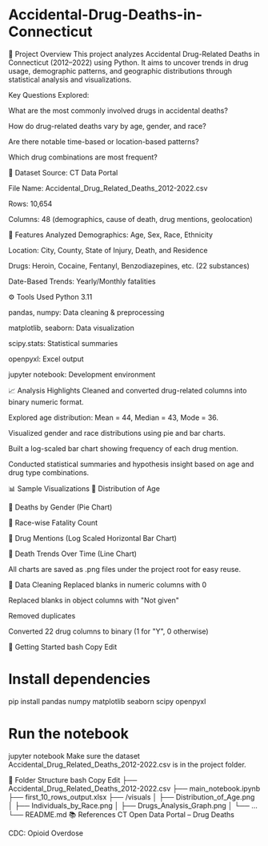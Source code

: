 # Accidental-Drug-Deaths-in-Connecticut
🧠 Project Overview
This project analyzes Accidental Drug-Related Deaths in Connecticut (2012–2022) using Python. It aims to uncover trends in drug usage, demographic patterns, and geographic distributions through statistical analysis and visualizations.

Key Questions Explored:

What are the most commonly involved drugs in accidental deaths?

How do drug-related deaths vary by age, gender, and race?

Are there notable time-based or location-based patterns?

Which drug combinations are most frequent?

📁 Dataset
Source: CT Data Portal

File Name: Accidental_Drug_Related_Deaths_2012-2022.csv

Rows: 10,654

Columns: 48 (demographics, cause of death, drug mentions, geolocation)

📌 Features Analyzed
Demographics: Age, Sex, Race, Ethnicity

Location: City, County, State of Injury, Death, and Residence

Drugs: Heroin, Cocaine, Fentanyl, Benzodiazepines, etc. (22 substances)

Date-Based Trends: Yearly/Monthly fatalities

⚙️ Tools Used
Python 3.11

pandas, numpy: Data cleaning & preprocessing

matplotlib, seaborn: Data visualization

scipy.stats: Statistical summaries

openpyxl: Excel output

jupyter notebook: Development environment

📈 Analysis Highlights
Cleaned and converted drug-related columns into binary numeric format.

Explored age distribution: Mean = 44, Median = 43, Mode = 36.

Visualized gender and race distributions using pie and bar charts.

Built a log-scaled bar chart showing frequency of each drug mention.

Conducted statistical summaries and hypothesis insight based on age and drug type combinations.

📊 Sample Visualizations
📌 Distribution of Age

📌 Deaths by Gender (Pie Chart)

📌 Race-wise Fatality Count

📌 Drug Mentions (Log Scaled Horizontal Bar Chart)

📌 Death Trends Over Time (Line Chart)

All charts are saved as .png files under the project root for easy reuse.

🧼 Data Cleaning
Replaced blanks in numeric columns with 0

Replaced blanks in object columns with "Not given"

Removed duplicates

Converted 22 drug columns to binary (1 for "Y", 0 otherwise)

🚀 Getting Started
bash
Copy
Edit
# Install dependencies
pip install pandas numpy matplotlib seaborn scipy openpyxl

# Run the notebook
jupyter notebook
Make sure the dataset Accidental_Drug_Related_Deaths_2012-2022.csv is in the project folder.

📌 Folder Structure
bash
Copy
Edit
├── Accidental_Drug_Related_Deaths_2012-2022.csv
├── main_notebook.ipynb
├── first_10_rows_output.xlsx
├── /visuals
│   ├── Distribution_of_Age.png
│   ├── Individuals_by_Race.png
│   ├── Drugs_Analysis_Graph.png
│   └── ...
└── README.md
📚 References
CT Open Data Portal – Drug Deaths

CDC: Opioid Overdose
